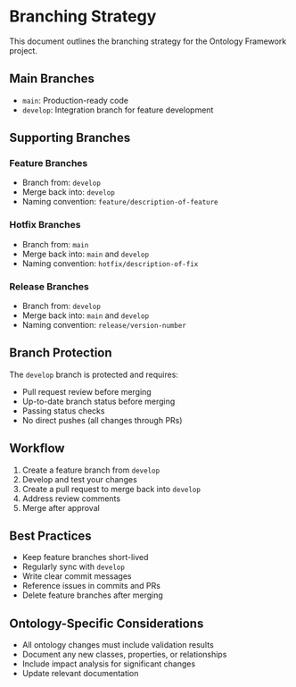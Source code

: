 # Branching Strategy

This document outlines the branching strategy for the Ontology Framework project.

## Main Branches

- `main`: Production-ready code
- `develop`: Integration branch for feature development

## Supporting Branches

### Feature Branches

- Branch from: `develop`
- Merge back into: `develop`
- Naming convention: `feature/description-of-feature`

### Hotfix Branches

- Branch from: `main`
- Merge back into: `main` and `develop`
- Naming convention: `hotfix/description-of-fix`

### Release Branches

- Branch from: `develop`
- Merge back into: `main` and `develop`
- Naming convention: `release/version-number`

## Branch Protection

The `develop` branch is protected and requires:

- Pull request review before merging
- Up-to-date branch status before merging
- Passing status checks
- No direct pushes (all changes through PRs)

## Workflow

1. Create a feature branch from `develop`
2. Develop and test your changes
3. Create a pull request to merge back into `develop`
4. Address review comments
5. Merge after approval

## Best Practices

- Keep feature branches short-lived
- Regularly sync with `develop`
- Write clear commit messages
- Reference issues in commits and PRs
- Delete feature branches after merging

## Ontology-Specific Considerations

- All ontology changes must include validation results
- Document any new classes, properties, or relationships
- Include impact analysis for significant changes
- Update relevant documentation

